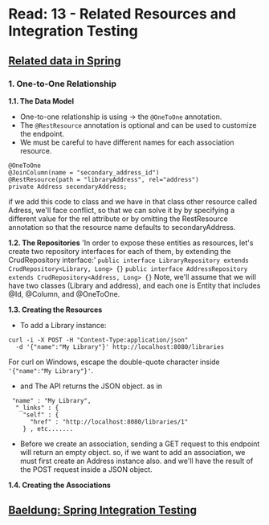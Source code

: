 # Read: 13 - Related Resources and Integration Testing

## [Related data in Spring](https://www.baeldung.com/spring-data-rest-relationships)

### 1. One-to-One Relationship
**1.1. The Data Model**

- One-to-one relationship is using  -> the `@OneToOne` annotation. 
- The `@RestResource` annotation is optional and can be used to customize the endpoint.
- We must be careful to have different names for each association resource.
```
@OneToOne
@JoinColumn(name = "secondary_address_id")
@RestResource(path = "libraryAddress", rel="address")
private Address secondaryAddress;
```
if we add this code to class and we have in that class other resource called Adress,
we'll face conflict, so that we can solve it by by specifying a different value for the rel attribute or by omitting the RestResource annotation so that the resource name defaults to secondaryAddress.
  
**1.2. The Repositories**
'In order to expose these entities as resources, let's create two repository interfaces for each of them, by extending the CrudRepository interface:'
`public interface LibraryRepository extends CrudRepository<Library, Long> {}`
`public interface AddressRepository extends CrudRepository<Address, Long> {}`
Note, we'll assume that we will have two classes (Library and address), and each one is Entity that includes @Id, @Column, and @OneToOne.

**1.3. Creating the Resources**
- To add a Library instance:

```
curl -i -X POST -H "Content-Type:application/json" 
  -d '{"name":"My Library"}' http://localhost:8080/libraries
```
For curl on Windows,  escape the double-quote character inside `'{"name":"My Library"}'`.

- and The API returns the JSON object.
as in 
```
 "name" : "My Library",
  "_links" : {
    "self" : {
      "href" : "http://localhost:8080/libraries/1"
    } , etc.......
```

- Before we create an association, sending a GET request to this endpoint will return an empty object.
so, if we want to add an association, we must first create an Address instance also.
and we'll have the result of the POST request inside a JSON object.

**1.4. Creating the Associations**



## [Baeldung: Spring Integration Testing](https://www.baeldung.com/integration-testing-in-spring)

